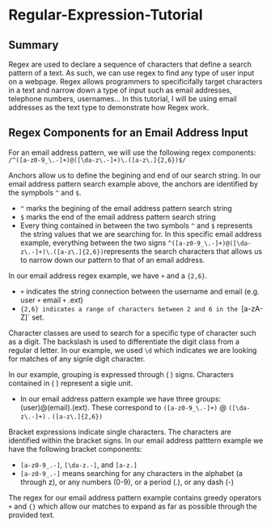 # Regular-Expression-Tutorial

## Summary
Regex are used to declare a sequence of characters that define a search pattern of a text. As such, we can use regex to find any type of user input on a webpage. Regex allows programmers to specificifally target characters in a text and narrow down a type of input such as email addresses, telephone numbers, usernames... In this tutorial, I will be using email addresses as the text type to demonstrate how Regex work. 


## Regex Components for an Email Address Input
For an email address pattern, we will use the following regex components:
`/^([a-z0-9_\.-]+)@([\da-z\.-]+)\.([a-z\.]{2,6})$/`

Anchors allow us to define the begining and end of our search string. In our email address pattern search example above, the anchors are identified by the sympbols `^` and `$`. 
- `^` marks the begining of the email address pattern search string 
- `$` marks the end of the email address pattern search string 
- Every thing contained in between the two symbols `^` and `$` represents the string values that we are searching for. In this specific email address example, everything between the two signs `^([a-z0-9_\.-]+)@([\da-z\.-]+)\.([a-z\.]{2,6})`represents the search characters that allows us to narrow down our pattern to that of an email address. 

In our email address regex example, we have `+` and a `{2,6}`.
- `+` indicates the string connection between the username and email (e.g. user `+` email `+` .ext) 
- `{2,6} indicates a range of characters between 2 and 6 in the `[a-zA-Z]` set.

Character classes are used to search for a specific type of character such as a digit. The backslash is used to differentiate the digit class from a regular d letter. In our example, we used `\d` which indicates we are looking for matches of any signle digit character. 

In our example, grouping is expressed through ( ) signs. Characters contained in ( ) represent a sigle unit.  
- In our email address pattern example we have three groups: (user)@(email).(ext). These correspond to `([a-z0-9_\.-]+)` @ `([\da-z\.-]+)` . `([a-z\.]{2,6})`

Bracket expressions indicate single characters. The characters are identified within the bracket signs. In our email address patttern example we have the following bracket components: 
- `[a-z0-9_.-]`, `[\da-z.-]`, and `[a-z.]`
- `[a-z0-9_.-]` means searching for any characters in the alphabet (a through z), or any numbers (0-9), or a period (.), or any dash (-)

The regex for our email address pattern example contains greedy operators `+` and `{}` which allow our matches to expand as far as possible through the provided text.
